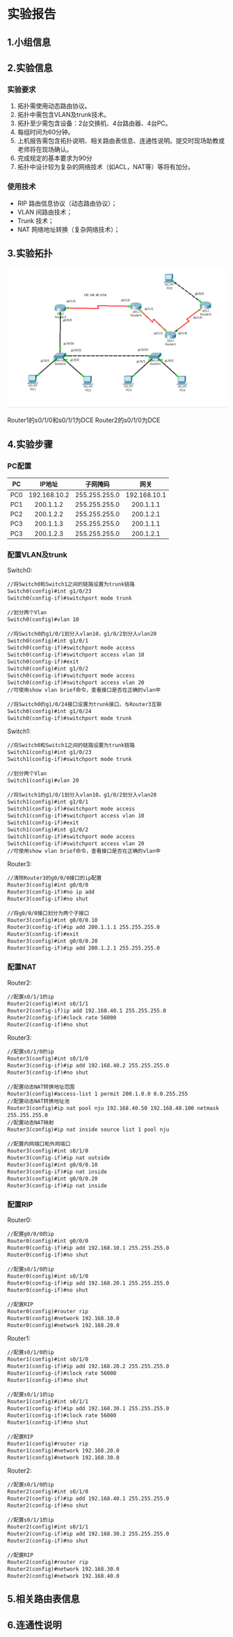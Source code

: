 # 实验报告

## 1.小组信息

## 2.实验信息

### 实验要求

1. 拓扑需使用动态路由协议。
2. 拓扑中需包含VLAN及trunk技术。
3. 拓扑至少需包含设备：2台交换机、4台路由器、4台PC。  
4. 每组时间为60分钟。
5. 上机报告需包含拓扑说明、相关路由表信息、连通性说明。提交时现场助教或老师将在现场确认。
6. 完成规定的基本要求为90分
7. 拓扑中设计较为复杂的网络技术（如ACL，NAT等）等将有加分。

### 使用技术

- RIP 路由信息协议（动态路由协议）；
- VLAN 间路由技术；
- Trunk 技术；
- NAT 网络地址转换（复杂网络技术）；

## 3.实验拓扑

![拓扑图](./assets/pic01.png)

Router1的s0/1/0和s0/1/1为DCE
Router2的s0/1/0为DCE

## 4.实验步骤

### PC配置

| PC | IP地址 | 子网掩码 | 网关 |
| :-: | :-: | :-: | :-: |
| PC0 | 192.168.10.2 | 255.255.255.0 | 192.168.10.1 |
| PC1 | 200.1.1.2 | 255.255.255.0 | 200.1.1.1 |
| PC2 | 200.1.2.2 | 255.255.255.0 | 200.1.2.1 |
| PC3 | 200.1.1.3 | 255.255.255.0 | 200.1.1.1 |
| PC3 | 200.1.2.3 | 255.255.255.0 | 200.1.2.1 |

### 配置VLAN及trunk

Switch0:

```text
//将Switch0和Switch1之间的链路设置为trunk链路
Switch0(config)#int g1/0/23
Switch0(config-if)#switchport mode trunk

//划分两个Vlan
Switch0(config)#vlan 10

//将Switch0的g1/0/1划分入vlan10，g1/0/2划分入vlan20
Switch0(config)#int g1/0/1
Switch0(config-if)#switchport mode access
Switch0(config-if)#switchport access vlan 10
Switch0(config-if)#exit
Switch0(config)#int g1/0/2
Switch0(config-if)#switchport mode access
Switch0(config-if)#switchport access vlan 20
//可使用show vlan brief命令，查看接口是否在正确的vlan中

//将Switch0的g1/0/24接口设置为trunk接口，与Router3互联
Switch0(config)#int g1/0/24
Switch0(config-if)#switchport mode trunk
```

Switch1:

```text
//将Switch0和Switch1之间的链路设置为trunk链路
Switch1(config)#int g1/0/23
Switch1(config-if)#switchport mode trunk

//划分两个Vlan
Switch1(config)#vlan 20

//将Switch1的g1/0/1划分入vlan10，g1/0/2划分入vlan20
Switch1(config)#int g1/0/1
Switch1(config-if)#switchport mode access
Switch1(config-if)#switchport access vlan 10
Switch1(config-if)#exit
Switch1(config)#int g1/0/2
Switch1(config-if)#switchport mode access
Switch1(config-if)#switchport access vlan 20
//可使用show vlan brief命令，查看接口是否在正确的vlan中
```

Router3:

```text
//清除Router3的g0/0/0接口的ip配置
Router3(config)#int g0/0/0
Router3(config-if)#no ip add
Router3(config-if)#no shut

//将g0/0/0接口划分为两个子接口
Router3(config)#int g0/0/0.10
Router3(config-if)#ip add 200.1.1.1 255.255.255.0
Router3(config-if)#exit
Router3(config)#int g0/0/0.20
Router3(config-if)#ip add 200.1.2.1 255.255.255.0
```

### 配置NAT

Router2:

```text
//配置s0/1/1的ip
Router2(config)#int s0/1/1
Router2(config-if)ip add 192.168.40.1 255.255.255.0
Router2(config-if)#clock rate 56000
Router2(config-if)#no shut
```

Router3:

```text
//配置s0/1/0的ip
Router3(config)#int s0/1/0
Router3(config-if)#ip add 192.168.40.2 255.255.255.0
Router3(config-if)#no shut

//配置动态NAT转换地址范围
Router3(config)#access-list 1 permit 200.1.0.0 0.0.255.255
//配置动态NAT转换地址池
Router3(config)#ip nat pool nju 192.168.40.50 192.168.40.100 netmask 255.255.255.0
//配置动态NAT映射
Router3(config)#ip nat inside source list 1 pool nju

//配置内网端口和外网端口
Router3(config)#int s0/1/0
Router3(config-if)#ip nat outside
Router3(config)#int g0/0/0.10
Router3(config-if)#ip nat inside
Router3(config)#int g0/0/0.20
Router3(config-if)#ip nat inside
```

### 配置RIP

Router0:

```text
//配置g0/0/0的ip
Router0(config)#int g0/0/0
Router0(config-if)#ip add 192.168.10.1 255.255.255.0
Router0(config-if)#no shut

//配置s0/1/0的ip
Router0(config)#int s0/1/0
Router0(config-if)#ip add 192.168.20.1 255.255.255.0
Router0(config-if)#no shut

//配置RIP
Router0(config)#router rip
Router0(config)#network 192.168.10.0
Router0(config)#network 192.168.20.0
```

Router1:

```text
//配置s0/1/0的ip
Router1(config)#int s0/1/0
Router1(config-if)#ip add 192.168.20.2 255.255.255.0
Router1(config-if)#clock rate 56000
Router1(config-if)#no shut

//配置s0/1/1的ip
Router1(config)#int s0/1/1
Router1(config-if)#ip add 192.168.30.1 255.255.255.0
Router1(config-if)#clock rate 56000
Router1(config-if)#no shut

//配置RIP
Router1(config)#router rip
Router1(config)#network 192.168.20.0
Router1(config)#network 192.168.30.0
```

Router2:

```text
//配置s0/1/0的ip
Router2(config)#int s0/1/0
Router2(config-if)#ip add 192.168.40.1 255.255.255.0
Router2(config-if)#no shut

//配置s0/1/1的ip
Router2(config)#int s0/1/1
Router2(config-if)#ip add 192.168.30.2 255.255.255.0
Router2(config-if)#no shut

//配置RIP
Router2(config)#router rip
Router2(config)#network 192.168.30.0
Router2(config)#network 192.168.40.0
```

## 5.相关路由表信息

## 6.连通性说明
